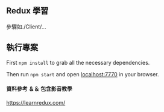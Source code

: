 ## Redux 學習

步驟如./Client/...

## 執行專案

First `npm install` to grab all the necessary dependencies. 

Then run `npm start` and open <localhost:7770> in your browser.

#### 資料參考 ＆＆ 包含影音教學 
https://learnredux.com/

